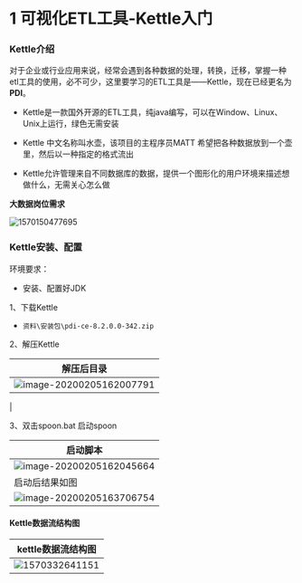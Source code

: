 # 1 可视化ETL工具-Kettle入门

###  Kettle介绍

对于企业或行业应用来说，经常会遇到各种数据的处理，转换，迁移，掌握一种etl工具的使用，必不可少，这里要学习的ETL工具是——Kettle，现在已经更名为**PDI**。

* Kettle是一款国外开源的ETL工具，纯java编写，可以在Window、Linux、Unix上运行，绿色无需安装

* Kettle 中文名称叫水壶，该项目的主程序员MATT 希望把各种数据放到一个壶里，然后以一种指定的格式流出

* Kettle允许管理来自不同数据库的数据，提供一个图形化的用户环境来描述想做什么，无需关心怎么做



**大数据岗位需求**

![1570150477695](https://user-images.githubusercontent.com/75486726/180303834-227b492d-2307-415a-b904-3b7d859de085.png)

### Kettle安装、配置

环境要求：

* 安装、配置好JDK

1、下载Kettle

* `资料\安装包\pdi-ce-8.2.0.0-342.zip`

2、解压Kettle

| 解压后目录                                                   |
| ------------------------------------------------------------ |
| ![image-20200205162007791](https://user-images.githubusercontent.com/75486726/180303918-752479f0-b733-43aa-8993-efba9e408c0a.png)
 |



3、双击spoon.bat 启动spoon

| 启动脚本                                                     |
| ------------------------------------------------------------ |
| ![image-20200205162045664](assets/image-20200205162045664.png) |
| 启动后结果如图                                               |
| ![image-20200205163706754](assets/image-20200205163706754.png) |




#### Kettle数据流结构图

| kettle数据流结构图                         |
| ------------------------------------------ |
| ![1570332641151](assets/1570332641151.png) |
